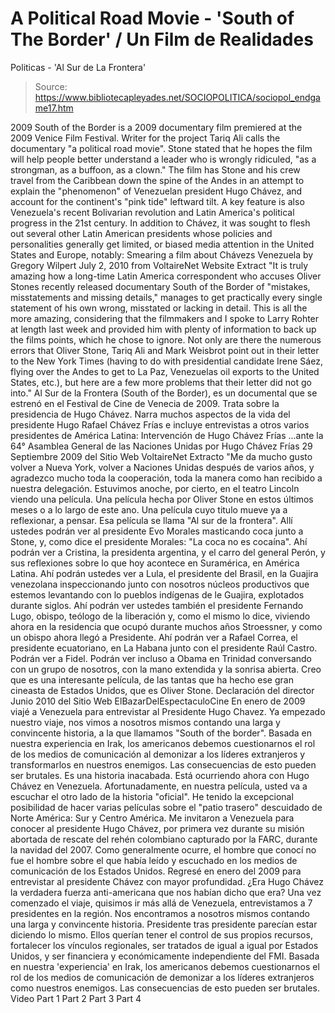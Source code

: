 # A Political Road Movie - 'South of The Border' / Un Film de Realidades 
Politicas - 'Al Sur de La Frontera'

> Source: https://www.bibliotecapleyades.net/SOCIOPOLITICA/sociopol_endgame17.htm

2009
South of the Border is a 2009 documentary
film premiered at the 2009 Venice Film
Festival. Writer for the project Tariq Ali calls the documentary "a
political road movie".
Stone stated that he hopes the film will help
people better understand a leader who is wrongly ridiculed,
"as a strongman, as a buffoon, as a clown."
The film has Stone and his crew travel from the Caribbean down the spine of
the Andes in an attempt to explain the "phenomenon" of Venezuelan president
Hugo Chávez, and account for the continent's "pink tide" leftward tilt.
A
key feature is also Venezuela's recent Bolivarian revolution and Latin
America's political progress in the 21st century.
In addition to Chávez,
it was sought to flesh out several other Latin American presidents whose
policies and personalities generally get limited, or biased media attention in the United States and Europe, notably:
Smearing a film about Chávezs Venezuela
by Gregory Wilpert
July 2, 2010
from
VoltaireNet Website
Extract
"It is truly amazing how a
long-time Latin America correspondent
who accuses Oliver Stones recently released documentary South of the
Border of "mistakes, misstatements and missing details," manages to get
practically every single statement of his own wrong, misstated or
lacking in detail.
This is all the more amazing, considering that the filmmakers and I
spoke to Larry Rohter at length last week and provided him with plenty
of information to back up the films points, which he chose to ignore.
Not only are there the numerous errors that Oliver Stone, Tariq Ali and
Mark Weisbrot point out in
their letter to the New York Times
(having to do with presidential candidate Irene Sáez, flying over the
Andes to get to La Paz, Venezuelas oil exports to the United States,
etc.), but here are a few more problems that their letter did not go
into."
Al Sur de la Frontera (South of the Border), es un documental que se
estrenó en el Festival de Cine de Venecia de 2009. Trata sobre la
presidencia de Hugo Chávez.
Narra muchos aspectos de la vida del presidente Hugo Rafael Chávez Frías e
incluye entrevistas a otros varios presidentes de América Latina:
Intervención de Hugo Chávez Frías
...ante
la 64° Asamblea General de las Naciones Unidas
por Hugo Chávez Frías
29 Septiembre 2009
del Sitio Web
VoltaireNet
Extracto
"Me da mucho gusto volver a
Nueva York, volver a Naciones Unidas después de varios años, y agradezco
mucho toda la cooperación, toda la manera como han recibido a nuestra
delegación.
Estuvimos anoche, por cierto, en el teatro Lincoln viendo una película.
Una película hecha por Oliver Stone en estos últimos meses o a lo largo
de este ano. Una película cuyo titulo mueve ya a reflexionar, a pensar.
Esa película se llama "Al
sur de la frontera".
Allí ustedes podrán ver al
presidente Evo Morales masticando coca junto a Stone, y, como dice el
presidente Morales:
"La coca no es cocaína".
Ahí podrán ver a Cristina,
la presidenta argentina, y el carro del general Perón, y sus reflexiones
sobre lo que hoy acontece en Suramérica, en América Latina.
Ahí podrán ustedes ver a
Lula, el presidente del Brasil, en la Guajira venezolana inspeccionando
junto con nosotros núcleos productivos que estemos levantando con lo
pueblos indígenas de le Guajira, explotados durante siglos.
Ahí podrán ver ustedes
también el presidente Fernando Lugo, obispo, teólogo de la liberación y,
como el mismo lo dice, viviendo ahora en la residencia que ocupó durante
muchos años Stroessner, y como un obispo ahora llegó a Presidente.
Ahí podrán ver a Rafael
Correa, el presidente ecuatoriano, en La Habana junto con el presidente
Raúl Castro. Podrán ver a Fidel. Podrán ver incluso a Obama en Trinidad
conversando con un grupo de nosotros, con la mano extendida y la sonrisa
abierta.
Creo que es una interesante película, de las tantas que ha hecho ese
gran cineasta de Estados Unidos, que es Oliver Stone.
Declaración del director
Junio 2010
del Sitio Web
ElBazarDelEspectaculoCine
En enero de 2009 viajé a
Venezuela para entrevistar al Presidente Hugo Chavez. Ya empezado
nuestro viaje, nos vimos a nosotros mismos contando una larga y
convincente historia, a la que llamamos "South of the border".
Basada en nuestra experiencia en Irak, los americanos debemos
cuestionarnos el rol de los medios de comunicación al demonizar a los
líderes extranjeros y transformarlos en nuestros enemigos.
Las consecuencias de esto pueden ser brutales. Es una historia
inacabada. Está ocurriendo ahora con Hugo Chávez en Venezuela.
Afortunadamente, en nuestra
película, usted va a escuchar el otro lado de la historia "oficial".
He tenido la excepcional posibilidad de hacer varias películas sobre el
"patio trasero" descuidado de Norte América: Sur y Centro América.
Me invitaron a Venezuela para conocer al presidente Hugo Chávez, por
primera vez durante su misión abortada de rescate del rehén colombiano
capturado por la FARC, durante la navidad del 2007. Como generalmente
ocurre, el hombre que conocí no fue el hombre sobre el que había leído y
escuchado en los medios de comunicación de los Estados Unidos.
Regresé en enero del 2009 para entrevistar al presidente Chávez con
mayor profundidad.
¿Era Hugo Chávez la
verdadera fuerza anti-americana que nos habían dicho que era? Una vez
comenzado el viaje, quisimos ir más allá de Venezuela, entrevistamos a 7
presidentes en la región. Nos encontramos a nosotros mismos contando una
larga y convincente historia.
Presidente tras presidente parecían estar diciendo lo mismo.
Ellos querían tener el control de sus propios recursos, fortalecer los
vínculos regionales, ser tratados de igual a igual por Estados Unidos, y
ser financiera y económicamente independiente
del FMI.
Basada en nuestra 'experiencia'
en Irak, los americanos debemos cuestionarnos el
rol de los medios de comunicación de
demonizar a los líderes extranjeros como nuestros enemigos.
Las consecuencias de esto
pueden ser brutales.
Video
Part 1
Part 2
Part 3
Part 4
